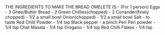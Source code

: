 THE INGREDIENTS TO MAKE THE BREAD OMELETE IS:-
(For 1 person)
Eggs - 3
Ghee/Butter
Bread - 2
Green Chillies(chopped) - 2
Coriander(finely chopped) - 1/2 a small bowl
Onion(chopped) - 1/2 a small bowl
Salt - to taste
Red Chilli Powder - 1/4 tsp
Black pepper - a pinch
Peri Peri powder - 1/4 tsp
Chat Masala - 1/4 tsp
Oregano - 1/4 tsp
Red Chilli Flakes - 1/4 tsp